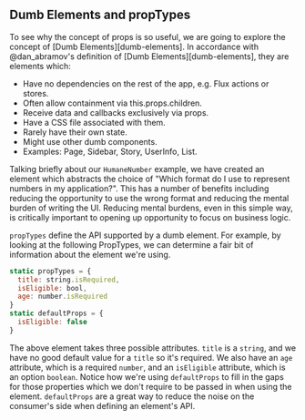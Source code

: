 ## Dumb Elements and propTypes

To see why the concept of props is so useful, we are going to explore
the concept of [Dumb Elements][dumb-elements]. In accordance with
@dan_abramov's definition of [Dumb Elements][dumb-elements], they are
elements which:

* Have no dependencies on the rest of the app, e.g. Flux actions or
  stores.
* Often allow containment via this.props.children.
* Receive data and callbacks exclusively via props.
* Have a CSS file associated with them.
* Rarely have their own state.
* Might use other dumb components.
* Examples: Page, Sidebar, Story, UserInfo, List.

Talking briefly about our `HumaneNumber` example, we have created an
element which abstracts the choice of "Which format do I use to
represent numbers in my application?". This has a number of benefits
including reducing the opportunity to use the wrong format and
reducing the mental burden of writing the UI. Reducing mental burdens,
even in this simple way, is critically important to opening up
opportunity to focus on business logic.

`propTypes` define the API supported by a dumb element. For example, by
looking at the following PropTypes, we can determine a fair bit of
information about the element we're using.

```javascript
static propTypes = {
  title: string.isRequired,
  isEligible: bool,
  age: number.isRequired
}
static defaultProps = {
  isEligible: false
}
```

The above element takes three possible attributes. `title` is a
`string`, and we have no good default value for a `title` so it's
required. We also have an `age` attribute, which is a required
`number`, and an `isEligible` attribute, which is an option
`boolean`. Notice how we're using `defaultProps` to fill in the gaps
for those properties which we don't require to be passed in when using
the element. `defaultProps` are a great way to reduce the noise on the
consumer's side when defining an element's API.
